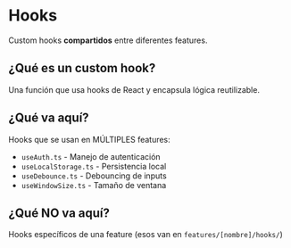 # Hooks

Custom hooks **compartidos** entre diferentes features.

## ¿Qué es un custom hook?

Una función que usa hooks de React y encapsula lógica reutilizable.

## ¿Qué va aquí?

Hooks que se usan en MÚLTIPLES features:
- `useAuth.ts` - Manejo de autenticación
- `useLocalStorage.ts` - Persistencia local
- `useDebounce.ts` - Debouncing de inputs
- `useWindowSize.ts` - Tamaño de ventana

## ¿Qué NO va aquí?

Hooks específicos de una feature (esos van en `features/[nombre]/hooks/`)
